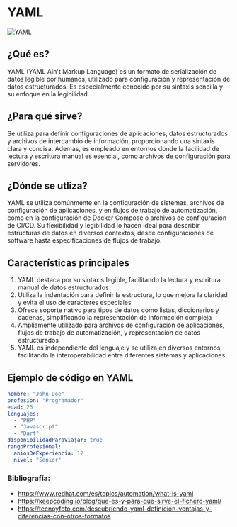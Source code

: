 # YAML
![YAML](https://upload.wikimedia.org/wikipedia/commons/thumb/f/f8/YAML_Logo.svg/1200px-YAML_Logo.svg.png)
## ¿Qué es?
YAML (YAML Ain't Markup Language) es un formato de serialización de datos legible por humanos, utilizado para configuración y representación de datos estructurados. Es especialmente conocido por su sintaxis sencilla y su enfoque en la legibilidad.
## ¿Para qué sirve?
Se utiliza para definir configuraciones de aplicaciones, datos estructurados y archivos de intercambio de información, proporcionando una sintaxis clara y concisa. Además, es empleado en entornos donde la facilidad de lectura y escritura manual es esencial, como archivos de configuración para servidores.
## ¿Dónde se utliza?
YAML se utiliza comúnmente en la configuración de sistemas, archivos de configuración de aplicaciones, y en flujos de trabajo de automatización, como en la configuración de Docker Compose o archivos de configuración de CI/CD. Su flexibilidad y legibilidad lo hacen ideal para describir estructuras de datos en diversos contextos, desde configuraciones de software hasta especificaciones de flujos de trabajo.
## Características principales
1. YAML destaca por su sintaxis legible, facilitando la lectura y escritura manual de datos estructurados
2. Utiliza la indentación para definir la estructura, lo que mejora la claridad y evita el uso de caracteres especiales
3. Ofrece soporte nativo para tipos de datos como listas, diccionarios y cadenas, simplificando la representación de información compleja
4. Ampliamente utilizado para archivos de configuración de aplicaciones, flujos de trabajo de automatización, y representación de datos estructurados
5. YAML es independiente del lenguaje y se utiliza en diversos entornos, facilitando la interoperabilidad entre diferentes sistemas y aplicaciones
## Ejemplo de código en YAML
```yaml
nombre: "John Doe"
profesion: "Programador"
edad: 25
lenguajes:
  - "PHP"
  - "Javascript"
  - "Dart"
disponibilidadParaViajar: true
rangoProfesional:
  aniosDeExperiencia: 12
  nivel: "Senior"
```
### Bibliografía:
- https://www.redhat.com/es/topics/automation/what-is-yaml
- https://keepcoding.io/blog/que-es-y-para-que-sirve-el-fichero-yaml/
- https://tecnoyfoto.com/descubriendo-yaml-definicion-ventajas-y-diferencias-con-otros-formatos

